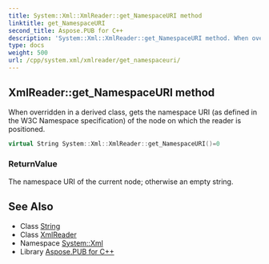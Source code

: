 ```yaml
---
title: System::Xml::XmlReader::get_NamespaceURI method
linktitle: get_NamespaceURI
second_title: Aspose.PUB for C++
description: 'System::Xml::XmlReader::get_NamespaceURI method. When overridden in a derived class, gets the namespace URI (as defined in the W3C Namespace specification) of the node on which the reader is positioned in C++.'
type: docs
weight: 500
url: /cpp/system.xml/xmlreader/get_namespaceuri/
---
```

## XmlReader::get_NamespaceURI method


When overridden in a derived class, gets the namespace URI (as defined in the W3C Namespace specification) of the node on which the reader is positioned.

```cpp
virtual String System::Xml::XmlReader::get_NamespaceURI()=0
```


### ReturnValue

The namespace URI of the current node; otherwise an empty string.

## See Also

* Class [String](../../../system/string/)
* Class [XmlReader](../)
* Namespace [System::Xml](../../)
* Library [Aspose.PUB for C++](../../../)
